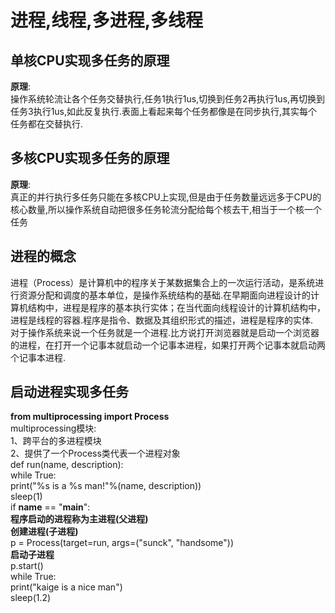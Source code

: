 #  进程,线程,多进程,多线程  
## 单核CPU实现多任务的原理  
**原理**:  
操作系统轮流让各个任务交替执行,任务1执行1us,切换到任务2再执行1us,再切换到任务3执行1us,如此反复执行.表面上看起来每个任务都像是在同步执行,其实每个任务都在交替执行.  
## 多核CPU实现多任务的原理  
**原理**:  
真正的并行执行多任务只能在多核CPU上实现,但是由于任务数量远远多于CPU的核心数量,所以操作系统自动把很多任务轮流分配给每个核去干,相当于一个核一个任务  
## 进程的概念  
进程（Process）是计算机中的程序关于某数据集合上的一次运行活动，是系统进行资源分配和调度的基本单位，是操作系统结构的基础.在早期面向进程设计的计算机结构中，进程是程序的基本执行实体；在当代面向线程设计的计算机结构中，进程是线程的容器.程序是指令、数据及其组织形式的描述，进程是程序的实体.  
对于操作系统来说一个任务就是一个进程.比方说打开浏览器就是启动一个浏览器的进程，在打开一个记事本就启动一个记事本进程，如果打开两个记事本就启动两个记事本进程.  
## 启动进程实现多任务  
**from multiprocessing import Process**  
multiprocessing模块:  
1、跨平台的多进程模块  
2、提供了一个Process类代表一个进程对象  
def run(name, description):  
    while True:  
        print("%s is a %s man!"%(name,   description))  
        sleep(1)  
if __name__ == "__main__":    
**程序启动的进程称为主进程(父进程)**  
 **创建进程(子进程)**    
    p = Process(target=run, args=("sunck",   "handsome"))  
**启动子进程**  
    p.start()  
    while True:  
        print("kaige is a nice man")  
        sleep(1.2)  
